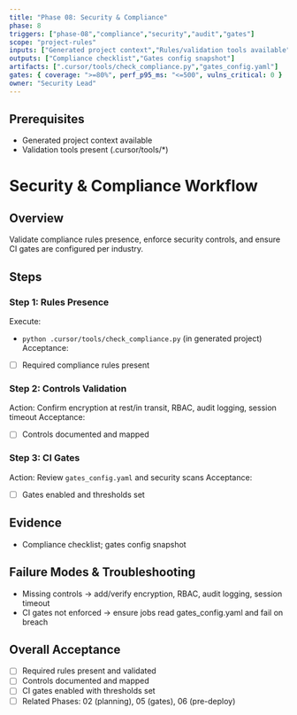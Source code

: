 ```yaml
---
title: "Phase 08: Security & Compliance"
phase: 8
triggers: ["phase-08","compliance","security","audit","gates"]
scope: "project-rules"
inputs: ["Generated project context","Rules/validation tools available"]
outputs: ["Compliance checklist","Gates config snapshot"]
artifacts: [".cursor/tools/check_compliance.py","gates_config.yaml"]
gates: { coverage: ">=80%", perf_p95_ms: "<=500", vulns_critical: 0 }
owner: "Security Lead"
---
```


## Prerequisites
- Generated project context available
- Validation tools present (.cursor/tools/*)

# Security & Compliance Workflow

## Overview
Validate compliance rules presence, enforce security controls, and ensure CI gates are configured per industry.

## Steps

### Step 1: Rules Presence
Execute:
- `python .cursor/tools/check_compliance.py` (in generated project)
Acceptance:
- [ ] Required compliance rules present

### Step 2: Controls Validation
Action: Confirm encryption at rest/in transit, RBAC, audit logging, session timeout
Acceptance:
- [ ] Controls documented and mapped

### Step 3: CI Gates
Action: Review `gates_config.yaml` and security scans
Acceptance:
- [ ] Gates enabled and thresholds set

## Evidence
- Compliance checklist; gates config snapshot

## Failure Modes & Troubleshooting
- Missing controls → add/verify encryption, RBAC, audit logging, session timeout
- CI gates not enforced → ensure jobs read gates_config.yaml and fail on breach

## Overall Acceptance
- [ ] Required rules present and validated
- [ ] Controls documented and mapped
- [ ] CI gates enabled with thresholds set
- [ ] Related Phases: 02 (planning), 05 (gates), 06 (pre-deploy)